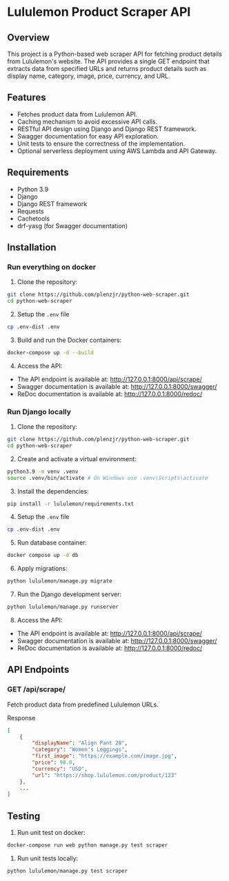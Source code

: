 # Lululemon Product Scraper API

## Overview
This project is a Python-based web scraper API for fetching product details from Lululemon's website. The API provides a single GET endpoint that extracts data from specified URLs and returns product details such as display name, category, image, price, currency, and URL.

## Features
 - Fetches product data from Lululemon API.
 - Caching mechanism to avoid excessive API calls.
 - RESTful API design using Django and Django REST framework.
 - Swagger documentation for easy API exploration.
 - Unit tests to ensure the correctness of the implementation.
 - Optional serverless deployment using AWS Lambda and API Gateway.

## Requirements
 - Python 3.9
 - Django
 - Django REST framework
 - Requests
 - Cachetools
 - drf-yasg (for Swagger documentation)

## Installation

### Run everything on docker

1. Clone the repository:

```bash
git clone https://github.com/plenzjr/python-web-scraper.git
cd python-web-scraper
```

2. Setup the `.env` file

```bash
cp .env-dist .env
```

3. Build and run the Docker containers:

```bash
docker-compose up -d --build
```

4. Access the API:

 - The API endpoint is available at: http://127.0.0.1:8000/api/scrape/
 - Swagger documentation is available at: http://127.0.0.1:8000/swagger/
 - ReDoc documentation is available at: http://127.0.0.1:8000/redoc/

### Run Django locally

1. Clone the repository:

```bash
git clone https://github.com/plenzjr/python-web-scraper.git
cd python-web-scraper
```

2. Create and activate a virtual environment:

```bash
python3.9 -m venv .venv
source .venv/bin/activate # On Windows use .venv\Scripts\activate
```

3. Install the dependencies:

```bash
pip install -r lululemon/requirements.txt
```

4. Setup the `.env` file

```bash
cp .env-dist .env
```

5. Run database container:


```bash
docker compose up -d db
```

6. Apply migrations:

```bash
python lululemon/manage.py migrate
```

7. Run the Django development server:

```bash
python lululemon/manage.py runserver
```

8. Access the API:

 - The API endpoint is available at: http://127.0.0.1:8000/api/scrape/
 - Swagger documentation is available at: http://127.0.0.1:8000/swagger/
 - ReDoc documentation is available at: http://127.0.0.1:8000/redoc/

## API Endpoints

### GET /api/scrape/

Fetch product data from predefined Lululemon URLs.

Response
```json
[
    {
        "displayName": "Align Pant 28",
        "category": "Women's Leggings",
        "first_image": "https://example.com/image.jpg",
        "price": 98.0,
        "currency": "USD",
        "url": "https://shop.lululemon.com/product/123"
    },
    ...
]
```

## Testing

1. Run unit test on docker:

```bash
docker-compose run web python manage.py test scraper
```

1. Run unit tests locally:

```bash
python lululemon/manage.py test scraper
```
